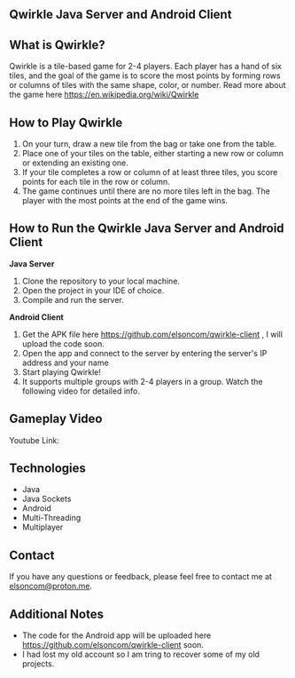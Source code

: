 ## Qwirkle Java Server and Android Client

## What is Qwirkle?

Qwirkle is a tile-based game for 2-4 players. Each player has a hand of six tiles, and the goal of the game is to score the most points by forming rows or
columns of tiles with the same shape, color, or number. Read more about the game here https://en.wikipedia.org/wiki/Qwirkle

## How to Play Qwirkle

1. On your turn, draw a new tile from the bag or take one from the table.
2. Place one of your tiles on the table, either starting a new row or column or extending an existing one.
3. If your tile completes a row or column of at least three tiles, you score points for each tile in the row or column.
4. The game continues until there are no more tiles left in the bag. The player with the most points at the end of the game wins.

## How to Run the Qwirkle Java Server and Android Client

**Java Server**

1. Clone the repository to your local machine.
2. Open the project in your IDE of choice.
3. Compile and run the server.

**Android Client**

1. Get the APK file here https://github.com/elsoncom/qwirkle-client , I will upload the code soon. 
2. Open the app and connect to the server by entering the server's IP address and your name
3. Start playing Qwirkle!
4. It supports multiple groups with 2-4 players in a group. Watch the following video for detailed info.

## Gameplay Video

Youtube Link: 


## Technologies

* Java
* Java Sockets
* Android
* Multi-Threading
* Multiplayer

## Contact

If you have any questions or feedback, please feel free to contact me at elsoncom@proton.me.

## Additional Notes

* The code for the Android app will be uploaded here https://github.com/elsoncom/qwirkle-client soon.
* I had lost my old account so I am tring to recover some of my old projects. 

